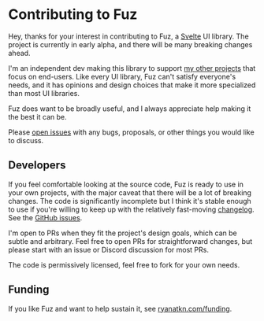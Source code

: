# Contributing to Fuz

Hey, thanks for your interest in contributing to Fuz,
a [Svelte](https://svelte.dev/) UI library.
The project is currently in early alpha,
and there will be many breaking changes ahead.

I'm an independent dev making this library to support [my other projects](http://www.ryanatkn.com/)
that focus on end-users. Like every UI library, Fuz can't satisfy everyone's needs,
and it has opinions and design choices that make it more specialized than most UI libraries.

Fuz does want to be broadly useful, and I always appreciate help making it the best it can be.

Please [open issues](https://github.com/ryanatkn/fuz/issues) with any bugs, proposals,
or other things you would like to discuss.

## Developers

If you feel comfortable looking at the source code,
Fuz is ready to use in your own projects,
with the major caveat that there will be a lot of breaking changes.
The code is significantly incomplete but I think it's stable enough to use
if you're willing to keep up with the relatively fast-moving [changelog](CHANGELOG.md).
See the [GitHub issues](https://github.com/ryanatkn/fuz/issues).

I'm open to PRs when they fit the project's design goals, which can be subtle and arbitrary.
Feel free to open PRs for straightforward changes,
but please start with an issue or Discord discussion for most PRs.

The code is permissively licensed, feel free to fork for your own needs.

## Funding

If you like Fuz and want to help sustain it,
see [ryanatkn.com/funding](https://www.ryanatkn.com/funding).
